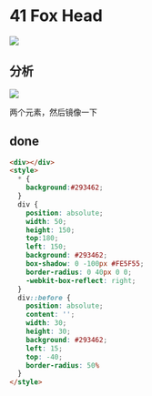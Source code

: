 # 41 Fox Head

![](https://raw.githubusercontent.com/sari3l/css_battle/main/media/16774030453543/16774030515245.png)

## 分析

![](https://raw.githubusercontent.com/sari3l/css_battle/main/media/16774030453543/16774030984521.jpg)

两个元素，然后镜像一下

## done

```html
<div></div>
<style>
  * {
    background:#293462;
  }  
  div {
    position: absolute;
    width: 50;
    height: 150;
    top:180;
    left: 150;
    background: #293462;
    box-shadow: 0 -100px #FE5F55;
    border-radius: 0 40px 0 0;
    -webkit-box-reflect: right;
  }
  div::before {
    position: absolute;
    content: '';
    width: 30;
    height: 30;
    background: #293462;
    left: 15;
    top: -40;
    border-radius: 50%
  }
</style>
```
